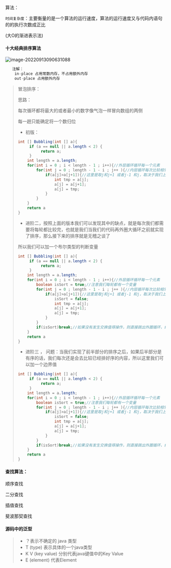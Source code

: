 算法：

`时间复杂度`：主要衡量的是一个算法的运行速度，算法的运行速度又与代码内语句的的执行次数成正比

(大O的渐进表示法)

#### **十大经典排序算法**

![image-20220913090631088](C:\Users\HP\AppData\Roaming\Typora\typora-user-images\image-20220913090631088.png)

```java
   注解：
	in-place 占用常数内存，不占用额外内存
    out-place 占用额外内存
```



>  冒泡排序：
>
> 思路：
>
> 每次循环都将最大的或者最小的数字像气泡一样冒向数组的两侧
>
> 每一趟只能确定将一个数归位
>
> * 初版：
>
> ```java
> int [] Bubbling(int [] a){
>      if (a == null || a.length < 2) {
>           return a;
>      }
>     int length = a.length;
>     for(int i = 0 ; i < length - 1 ; i++){//外层循环循环每一个元素
>         for(int j = 0 ; length - 1 - i ; j++ ){//内层循环每次比较相邻的两个，比较大小互相换位，也就是我们的冒泡过程
>             if(a[j]>a[j+1]){//这里是取j和j+1 或者j-1 和j，取决于我们上面的设值，反正我们的前者必须可以取到a[0]以及a[length]
>                 int tmp = a[j];
>                 a[j] = a[j+1];
>                 a[j] = tmp;
>             }
>         }
>     }
>     return a
> } 
> ```
>
> * 进阶二，按照上面的版本我们可以发现其中的缺点，就是每次我们都需要将每轮都比较完，也就是我们当我们的代码再外圈大循环之前就实现了排序，那么接下来的排序就是无稽之谈了
>
> 所以我们可以加一个布尔类型的判断变量
>
> ```java
> int [] Bubbling(int [] a){
>      if (a == null || a.length < 2) {
>           return a;
>      }
>     int length = a.length;
>     for(int i = 0 ; i < length - 1 ; i++){//外层循环循环每一个元素
>         boolean isSort = true;//注意我们每轮都有一个变量
>         for(int j = 0 ; length - 1 - i ; j++ ){//内层循环每次比较相邻的两个，比较大小互相换位，也就是我们的冒泡过程
>             if(a[j]>a[j+1]){//这里是取j和j+1 或者j-1 和j，取决于我们上面的设值，反正我们的前者必须可以取到a[0]以及a[length]
>                 isSort = false;
>                 int tmp = a[j];
>                 a[j] = a[j+1];
>                 a[j] = tmp;
>             }
>         }
>         if(isSort)break;//如果没有发生交换值得操作，则直接跳出外圈循环，结束代码；
>     }
>     return a
> } 
> ```
>
> * 进阶三 ， 问题：当我们实现了前半部分的排序之后，如果后半部分是有序的话，我们每次还是会去比较已经排好序的内容，所以这里我们可以加一个边界值
>
> ```java
> int [] Bubbling(int [] a){
>      if (a == null || a.length < 2) {
>           return a;
>      }
>     int length = a.length;
>     for(int i = 0 ; i < length - 1 ; i++){//外层循环循环每一个元素
>         boolean isSort = true;//注意我们每轮都有一个变量
>         for(int j = 0 ; length - 1 - i ; j++ ){//内层循环每次比较相邻的两个，比较大小互相换位，也就是我们的冒泡过程
>             if(a[j]>a[j+1]){//这里是取j和j+1 或者j-1 和j，取决于我们上面的设值，反正我们的前者必须可以取到a[0]以及a[length]
>                 isSort = false;
>                 int tmp = a[j];
>                 a[j] = a[j+1];
>                 a[j] = tmp;
>             }
>         }
>         if(isSort)break;//如果没有发生交换值得操作，则直接跳出外圈循环，结束代码；
>     }
>     return a
> } 
> ```
>
> 
>
> 

#### 查找算法：

顺序查找

二分查找

插值查找

斐波那契查找









#### 源码中的泛型

> - ？表示不确定的 java 类型
> - T (type) 表示具体的一个java类型
> - K V (key value) 分别代表java键值中的Key Value
> - E (element) 代表Element